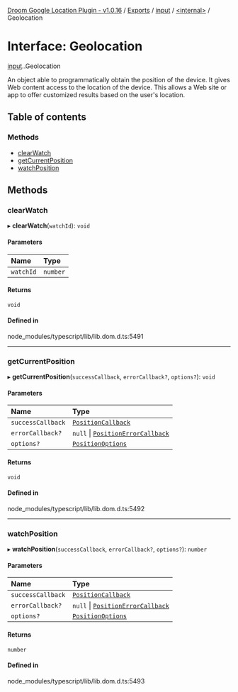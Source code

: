 [Droom Google Location Plugin - v1.0.16](../README.md) / [Exports](../modules.md) / [input](../modules/input.md) / [<internal\>](../modules/input._internal_.md) / Geolocation

# Interface: Geolocation

[input](../modules/input.md).[<internal>](../modules/input._internal_.md).Geolocation

An object able to programmatically obtain the position of the device. It gives Web content access to the location of the device. This allows a Web site or app to offer customized results based on the user's location.

## Table of contents

### Methods

- [clearWatch](input._internal_.Geolocation.md#clearwatch)
- [getCurrentPosition](input._internal_.Geolocation.md#getcurrentposition)
- [watchPosition](input._internal_.Geolocation.md#watchposition)

## Methods

### clearWatch

▸ **clearWatch**(`watchId`): `void`

#### Parameters

| Name | Type |
| :------ | :------ |
| `watchId` | `number` |

#### Returns

`void`

#### Defined in

node_modules/typescript/lib/lib.dom.d.ts:5491

___

### getCurrentPosition

▸ **getCurrentPosition**(`successCallback`, `errorCallback?`, `options?`): `void`

#### Parameters

| Name | Type |
| :------ | :------ |
| `successCallback` | [`PositionCallback`](input._internal_.PositionCallback.md) |
| `errorCallback?` | ``null`` \| [`PositionErrorCallback`](input._internal_.PositionErrorCallback.md) |
| `options?` | [`PositionOptions`](input._internal_.PositionOptions.md) |

#### Returns

`void`

#### Defined in

node_modules/typescript/lib/lib.dom.d.ts:5492

___

### watchPosition

▸ **watchPosition**(`successCallback`, `errorCallback?`, `options?`): `number`

#### Parameters

| Name | Type |
| :------ | :------ |
| `successCallback` | [`PositionCallback`](input._internal_.PositionCallback.md) |
| `errorCallback?` | ``null`` \| [`PositionErrorCallback`](input._internal_.PositionErrorCallback.md) |
| `options?` | [`PositionOptions`](input._internal_.PositionOptions.md) |

#### Returns

`number`

#### Defined in

node_modules/typescript/lib/lib.dom.d.ts:5493
